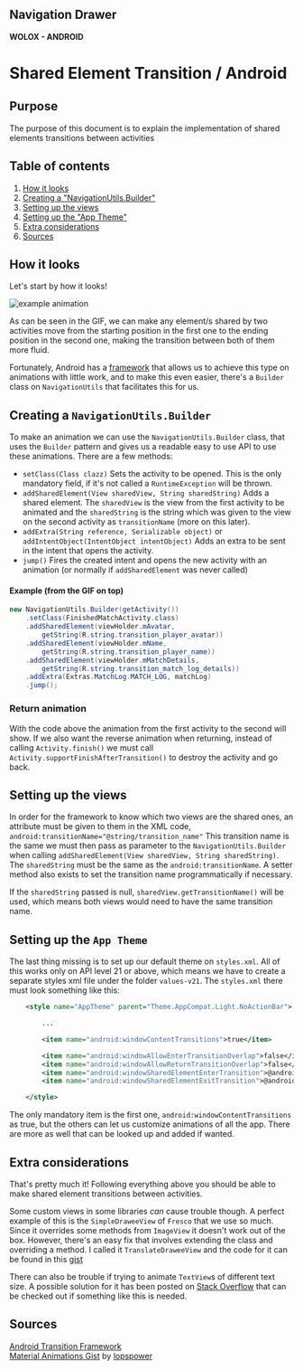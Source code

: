 ## Navigation Drawer
**WOLOX - ANDROID**

# Shared Element Transition / Android

## Purpose
The purpose of this document is to explain the implementation of shared elements transitions
between activities

## Table of contents

1. [How it looks](#topic-how-it-looks)
2. [Creating a "NavigationUtils.Builder"](#topic-creating-a-navigationutils-builder)
3. [Setting up the views](#topic-setting-up-the-views)
4. [Setting up the "App Theme"](#topic-setting-up-the-app-theme)
5. [Extra considerations](#topic-extra-considerations)
5. [Sources](#topic-sources)

## <a name="topic-how-it-looks"></a>  How it looks
Let's start by how it looks!

![example animation](https://cloud.githubusercontent.com/assets/6062888/12004245/fb25adea-ab27-11e5-954f-e0320c91d804.gif)

As can be seen in the GIF, we can make any element/s shared by two activities move from the starting position in the first one to the ending position in the second one, making the transition between both of them more fluid.  

Fortunately, Android has a [framework](https://developer.android.com/training/transitions/overview.html) that allows us to achieve this type on animations with little work, and to make this even easier, there's a `Builder` class on `NavigationUtils` that facilitates this for us.  

## <a name="topic-creating-a-navigationutils-builder"></a>  Creating a `NavigationUtils.Builder`

To make an animation we can use the `NavigationUtils.Builder` class, that uses the `Builder` pattern and gives us a readable easy to use API to use these animations. There are a few methods:

- `setClass(Class clazz)` Sets the activity to be opened. This is the only mandatory field, if it's not called a `RuntimeException` will be thrown.
- `addSharedElement(View sharedView, String sharedString)` Adds a shared element. The `sharedView` is the view from the first activity to be animated and the `sharedString` is the string which was given to the view on the second activity as `transitionName` (more on this later).
- `addExtra(String reference, Serializable object)` or `addIntentObject(IntentObject intentObject)` Adds an extra to be sent in the intent that opens the activity.
- `jump()` Fires the created intent and opens the new activity with an animation (or normally if `addSharedElement` was never called)

#### Example (from the GIF on top)
```java
new NavigationUtils.Builder(getActivity())
    .setClass(FinishedMatchActivity.class)
    .addSharedElement(viewHolder.mAvatar,
        getString(R.string.transition_player_avatar))
    .addSharedElement(viewHolder.mName,
        getString(R.string.transition_player_name))
    .addSharedElement(viewHolder.mMatchDetails,
        getString(R.string.transition_match_log_details))
    .addExtra(Extras.MatchLog.MATCH_LOG, matchLog)
    .jump();
```

### Return animation

With the code above the animation from the first activity to the second will show. If we also want the reverse animation when returning, instead of calling `Activity.finish()` we must call `Activity.supportFinishAfterTransition()` to destroy the activity and go back.

## <a name="topic-setting-up-the-views"></a>  Setting up the views  

In order for the framework to know which two views are the shared ones, an attribute must be given to them in the XML code, `android:transitionName="@string/transition_name"` This transition name is the same we must then pass as parameter to the `NavigationUtils.Builder` when calling `addSharedElement(View sharedView, String sharedString)`. The `sharedString` must be the same as the `android:transitionName`. A setter method also exists to set the transition name programmatically if necessary.  

If the `sharedString` passed is null, `sharedView.getTransitionName()` will be used, which means both views would need to have the same transition name.

## <a name="topic-setting-up-the-app-theme"></a>  Setting up the `App Theme`

The last thing missing is to set up our default theme on `styles.xml`. All of this works only on API level 21 or above, which means we have to create a separate styles xml file under the folder `values-v21`. The `styles.xml` there must look something like this:
``` xml
    <style name="AppTheme" parent="Theme.AppCompat.Light.NoActionBar">

        ...

        <item name="android:windowContentTransitions">true</item>

        <item name="android:windowAllowEnterTransitionOverlap">false</item>
        <item name="android:windowAllowReturnTransitionOverlap">false</item>
        <item name="android:windowSharedElementEnterTransition">@android:transition/move</item>
        <item name="android:windowSharedElementExitTransition">@android:transition/move</item>

    </style>
```
The only mandatory item is the first one, `android:windowContentTransitions` as true, but the others can let us customize animations of all the app. There are more as well that can be looked up and added if wanted.

## <a name="topic-extra-considerations"></a>  Extra considerations

That's pretty much it! Following everything above you should be able to make shared element transitions between activities.  

Some custom views in some libraries *can* cause trouble though. A perfect example of this is the `SimpleDraweeView` of `Fresco` that we use so much. Since it overrides some methods from `ImageView` it doesn't work out of the box. However, there's an easy fix that involves extending the class and overriding a method. I called it `TranslateDraweeView` and the code for it can be found in this [gist](https://gist.github.com/gnardini/f1fe23dabd560a1837f6)  

There can also be trouble if trying to animate `TextView`s of different text size. A possible solution for it has been posted on [Stack Overflow](http://stackoverflow.com/questions/26599824/how-can-i-scale-textviews-using-shared-element-transitions) that can be checked out if something like this is needed.

## <a name="topic-sources"></a>  Sources

[Android Transition Framework](https://developer.android.com/training/transitions/overview.html)  
[Material Animations Gist](https://gist.github.com/lopspower/1a0b4e0c50d90fbf2379) by [lopspower](https://gist.github.com/lopspower)  
